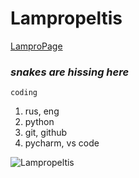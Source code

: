 # Lampropeltis

[LamproPage](https://lampropeltiss.github.io/first-page/)
### _snakes are hissing here_

`coding`

1. rus, eng
2. python
3. git, github
4. pycharm, vs code

![Lampropeltis](https://yt3.googleusercontent.com/Eld6fmBWwRHcPxenvHFUT8zjTBlNFtxnBCbqZwV2SGxYEGBFBHJrFl-E1UcYaoWrt8k5o4EDFA=s900-c-k-c0x00ffffff-no-rj)
